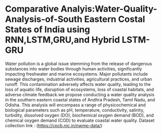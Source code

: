 # Comparative Analyis:Water-Quality-Analysis-of-South Eastern Costal States of India using RNN,LSTM,GRU,and Hybrid LSTM-GRU

Water pollution is a global issue stemming from the release of dangerous substances into water bodies through human activities, significantly impacting freshwater and marine ecosystems. Major pollutants include sewage discharges, industrial activities, agricultural practices, and urban runoff. This contamination adversely affects water quality, leading to the loss of aquatic life, disruption of ecosystems, loss of coastal habitats, and adverse climate feedback.we propose conducting a water quality analysis in the southern eastern coastal states of Andhra Pradesh, Tamil Nadu, and Odisha. This analysis will encompass a range of physicochemical and biological parameters such as pH, temperature, conductivity, salinity, turbidity, dissolved oxygen (DO), biochemical oxygen demand (BOD), and chemical oxygen demand (COD) to evaluate coastal water quality.
Dataset collection link : (https://cpcb.nic.in/nwmp-data/)
